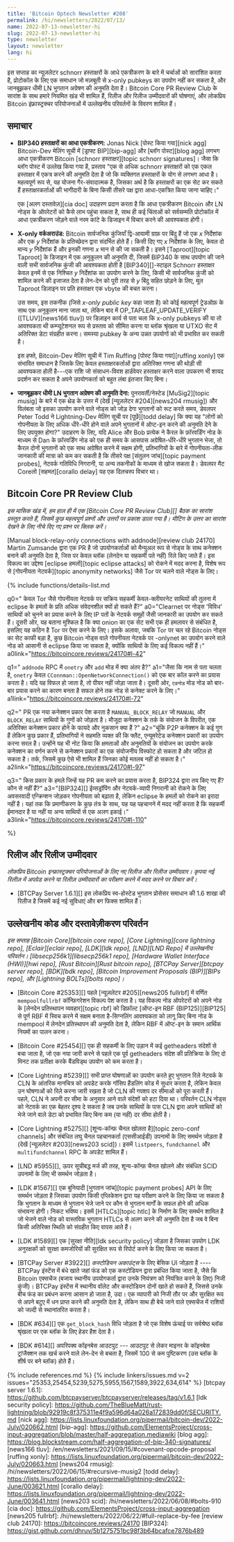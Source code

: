 ```yaml
---
title: 'Bitcoin Optech Newsletter #208'
permalink: /hi/newsletters/2022/07/13/
name: 2022-07-13-newsletter-hi
slug: 2022-07-13-newsletter-hi
type: newsletter
layout: newsletter
lang: hi
---
```

इस सप्ताह का न्यूज़लेटर schnorr हस्ताक्षरों के आधे एकत्रीकरण के बारे में चर्चाओं को सारांशित करता है, प्रोटोकॉल
के लिए एक समाधान जो मज़बूती से x-only pubkeys का उपयोग नहीं कर सकता है, और जानबूझकर धीमी LN भुगतान
अग्रेषण की अनुमति देता है। Bitcoin Core PR Review Club के सारांश के साथ हमारे नियमित खंड भी शामिल हैं, रिलीज और रिलीज
उम्मीदवारों की घोषणाएं, और लोकप्रिय Bitcoin इंफ्रास्ट्रक्चर परियोजनाओं में उल्लेखनीय परिवर्तनों के विवरण
शामिल हैं।

## समाचार

- **BIP340 हस्ताक्षरों का आधा एकत्रीकरण:** Jonas Nick [पोस्ट किया गया][nick agg] Bitcoin-Dev मेलिंग सूची में [ड्राफ्ट BIP][bip-agg] और [ब्लॉग पोस्ट][blog agg] लगभग आधा एकत्रीकरण Bitcoin [schnorr
  हस्ताक्षर][topic schnorr signatures]। जैसा कि ब्लॉग पोस्ट में उल्लेख किया गया है, प्रस्ताव "एक से अधिक schnorr हस्ताक्षरों को एक एकल हस्ताक्षर
  में एकत्र करने की अनुमति देता है जो कि व्यक्तिगत हस्ताक्षरों के योग से लगभग आधा है। महत्वपूर्ण रूप से,
  यह योजना गैर-संवादात्मक है, जिसका अर्थ है कि हस्ताक्षरों का एक सेट कर सकते हैं हस्ताक्षरकर्ताओं की
  भागीदारी के बिना किसी तीसरे पक्ष द्वारा आधा-एकत्रित किया जाना चाहिए।"


  एक [अलग दस्तावेज़][cia doc] उदाहरण प्रदान करता है कि आधा एकत्रीकरण Bitcoin और LN नोड्स के ऑपरेटरों को
  कैसे लाभ पहुंचा सकता है, साथ ही कई चिंताओं को सर्वसम्मति प्रोटोकॉल में आधा एकत्रीकरण
  जोड़ने वाले नरम कांटे के डिजाइन में विचार करने की आवश्यकता होगी।

- **X-only वर्कअराउंड:** Bitcoin सार्वजनिक कुंजियाँ द्वि-आयामी ग्राफ़ पर बिंदु हैं जो एक *x* निर्देशांक और एक *y* निर्देशांक के प्रतिच्छेदन
  द्वारा संदर्भित होते हैं। किसी दिए गए *x* निर्देशांक के लिए, केवल दो मान्य *y* निर्देशांक हैं और इनकी गणना *x* मान से
  की जा सकती है। इसने [Taproot]​​[topic Taproot] ​​के डिजाइन में एक अनुकूलन की अनुमति दी, जिसमें BIP340 के साथ उपयोग की जाने वाली
  सभी सार्वजनिक कुंजी की आवश्यकता होती है [BIP340][]-स्टाइल Schnorr हस्ताक्षर केवल इनमें से एक निश्चित *y* निर्देशांक का उपयोग
  करने के लिए, किसी भी सार्वजनिक कुंजी को शामिल करने की इजाजत देता है लेन-देन को पूरी तरह से *y* बिंदु
  सहित छोड़ने के लिए, मूल Taproot डिज़ाइन पर प्रति हस्ताक्षर एक vbyte की बचत करना।

  उस समय, इस तकनीक (जिसे *x-only public key* कहा जाता है) को कोई महत्वपूर्ण ट्रेडऑफ़ के साथ एक अनुकूलन
  माना जाता था, लेकिन बाद में OP_TAPLEAF_UPDATE_VERIFY ([TLUV][news166 tluv]) पर डिज़ाइन कार्य से पता चला कि
  x-only pubkeys की या तो आवश्यकता थी कम्प्यूटेशनल रूप से प्रस्ताव को सीमित करना या ब्लॉक श्रृंखला या
  UTXO सेट में अतिरिक्त डेटा संग्रहीत करना। समस्या pubkey के अन्य उन्नत उपयोगों को भी प्रभावित कर सकती है।

  इस हफ्ते, Bitcoin-Dev मेलिंग सूची में Tim Ruffing [पोस्ट किया गया][ruffing xonly] एक संभावित समाधान है जिसके लिए केवल
  हस्ताक्षरकर्ताओं द्वारा अतिरिक्त गणना की थोड़ी सी आवश्यकता होती है---एक राशि जो
  संसाधन-विवश हार्डवेयर हस्ताक्षर करने वाला उपकरण भी शायद प्रदर्शन कर सकता है
  अपने उपयोगकर्ता को बहुत लंबा इंतजार किए बिना।

- **जानबूझकर धीमी LN भुगतान अग्रेषण की अनुमति देना:** पुनरावर्ती/नेस्टेड [MuSig2][topic musig] के बारे में एक थ्रेड के उत्तर
  में (देखें [न्यूज़लेटर #204][news204 rmusig]) और विलंबता जो इसका उपयोग करने वाले नोड्स को जोड़ देगा भुगतानों को रूट करते
  समय, डेवलपर Peter Todd ने Lightning-Dev मेलिंग सूची पर [पूछें][todd delay] कि क्या यह "लोगों को गोपनीयता के लिए अधिक
  धीरे-धीरे होने वाले अपने भुगतानों में ऑप्ट-इन करने की अनुमति देने के लिए उपयुक्त होगा?" उदाहरण के लिए, यदि Alice और Bob
  प्रत्येक ने कैरल के फ़ॉरवर्डिंग नोड के माध्यम से Dan के फ़ॉरवर्डिंग नोड को एक ही समय के आसपास
  अग्रेषित-धीरे-धीरे भुगतान भेजा, तो कैरल दोनों भुगतानों को एक साथ अग्रेषित करने में सक्षम होगी,
  प्रतिभागियों के बारे में गोपनीयता-लीक जानकारी की मात्रा को कम कर सकती है कि तीसरे पक्ष [संतुलन जांच][topic payment probes],
  नेटवर्क गतिविधि निगरानी, ​​या अन्य तकनीकों के माध्यम से खोज सकता है। डेवलपर मैट Coreलो [सहमत][corallo delay] यह
  एक दिलचस्प विचार था।

## Bitcoin Core PR Review Club

*इस मासिक खंड में, हम हाल ही में एक [Bitcoin Core PR Review Club][] बैठक का सारांश प्रस्तुत करते हैं, जिसमें कुछ महत्वपूर्ण प्रश्नों और
उत्तरों पर प्रकाश डाला गया है। मीटिंग के उत्तर का सारांश देखने के लिए नीचे दिए गए प्रश्न पर क्लिक करें।*

[Manual block-relay-only connections with addnode][review club 24170] Martin Zumsande द्वारा एक PR है जो उपयोगकर्ताओं
को मैन्युअल रूप से नोड्स के साथ कनेक्शन बनाने की अनुमति देता है, जिस पर केवल ब्लॉक (लेनदेन या सहकर्मी पते नहीं) रिले किए
जाते हैं। इस विकल्प का उद्देश्य [eclipse हमलों][topic eclipse attacks] को रोकने में मदद करना है, विशेष रूप से
[गोपनीयता नेटवर्क][topic anonymity networks] जैसे Tor पर चलने वाले नोड्स के लिए।

{% include functions/details-list.md

  q0="<!--why-could-peers-that-are-only-active-on-privacy-networks-such-as-tor-be-more-susceptible-to-eclipse-attacks-compared-to-clearnet-only-peers-->
  केवल Tor जैसे गोपनीयता नेटवर्क पर सक्रिय सहकर्मी केवल-क्लीयरनेट साथियों की तुलना में eclipse के
  हमलों के प्रति अधिक संवेदनशील क्यों हो सकते हैं?"
  a0="Clearnet पर नोड्स 'विविध' साथियों को चुनने का प्रयास करने
  के लिए IP पतों के नेटवर्क समूहों जैसी जानकारी का उपयोग कर सकते हैं। दूसरी ओर, यह बताना
  मुश्किल है कि क्या onion का एक सेट सभी एक ही हमलावर से संबंधित है, इसलिए यह कठिन है Tor पर ऐसा
  करने के लिए। इसके अलावा, जबकि Tor पर चल रहे Bitcoin नोड्स का सेट काफी बड़ा है, कुछ Bitcoin नोड्स वाले गोपनीयता
  नेटवर्क पर -onlynet का उपयोग करने वाले नोड को आसानी से eclipse किया जा सकता है, क्योंकि साथियों के लिए कई
  विकल्प नहीं हैं।"
  a0link="https://bitcoincore.reviews/24170#l-42"

  q1="<!--what-is-the-difference-between-the-onetry-and-add-modes-in-the-addnode-rpc-->
  `addnode` RPC में `onetry` और `add` मोड में क्या अंतर है?"
  a1="जैसा कि नाम से पता चलता है, `onetry` केवल `CConnman::OpenNetworkConnection()` को एक बार कॉल करने का प्रयास
  करता है। यदि यह विफल हो जाता है, तो पीयर नहीं जोड़ा जाता है। दूसरी ओर, `एडनोड` मोड नोड को
  बार-बार प्रयास करने का कारण बनता है सफल होने तक नोड से कनेक्ट करने के लिए।"
  a1link="https://bitcoincore.reviews/24170#l-72"

  q2="<!--the-pr-introduces-a-new-connection-type-manual-block-relay-that-combines-the-properties-of-manual-and-block-relay-peers-what-are-the-advantages-and-disadvantages-of-having-an-extra-connection-type-as-opposed-to-combining-the-logic-of-the-existing-ones-->
  PR एक नया कनेक्शन प्रकार पेश करता है `MANUAL_BLOCK_RELAY` जो `MANUAL` और `BLOCK_RELAY` साथियों के गुणों को जोड़ता है। मौजूदा कनेक्शन के तर्क के
  संयोजन के विपरीत, एक अतिरिक्त कनेक्शन प्रकार होने के फायदे और नुकसान क्या हैं ?"
  a2="चूंकि P2P कनेक्शन
  के कई गुण हैं लेकिन कुछ प्रकार हैं, प्रतिभागियों ने सहमति व्यक्त की कि फ्लैट, एन्यूमरेटेड कनेक्शन प्रकारों
  का उपयोग करना सरल है। उन्होंने यह भी नोट किया कि क्षमताओं और अनुमतियों के संयोजन का
  उपयोग करके कनेक्शन का वर्णन करने से कनेक्शन प्रकारों का एक संयोजनीय विस्फोट हो सकता है
  और जटिल हो सकता है। तर्क, जिसमें कुछ ऐसे भी शामिल हैं जिनका कोई मतलब नहीं हो सकता है।"
  a2link="https://bitcoincore.reviews/24170#l-97"

  q3="<!--what-types-of-attacks-that-this-pr-tries-to-mitigate-are-fixed-by-bip324-which-ones-aren-t-->
  किस प्रकार के हमले जिन्हें यह PR कम करने का प्रयास करता है, BIP324 द्वारा तय किए गए हैं? कौन से नहीं हैं?"
  a3="[BIP324][] ईव्सड्रॉपिंग और नेटवर्क-व्यापी निगरानी को रोकने के लिए अवसरवादी एन्क्रिप्शन जोड़कर
  गोपनीयता को बढ़ाता है, लेकिन eclipse के हमलों को रोकने का इरादा नहीं है। यहां तक ​​​​कि प्रमाणीकरण के कुछ
  तंत्र के साथ, यह यह पहचानने में मदद नहीं करता है कि सहकर्मी ईमानदार है या नहीं या अन्य
  साथियों से एक अलग इकाई।"
  a3link="https://bitcoincore.reviews/24170#l-110"

%}

## रिलीज और रिलीज उम्मीदवार

*लोकप्रिय Bitcoin इन्फ्रास्ट्रक्चर परियोजनाओं के लिए नए रिलीज और रिलीज उम्मीदवार। कृपया नई
रिलीज़ में अपग्रेड करने या रिलीज़ उम्मीदवारों का परीक्षण करने में मदद करने पर विचार करें।*

- [BTCPay Server 1.6.1][] इस लोकप्रिय स्व-होस्टेड भुगतान प्रोसेसर समाधान की 1.6 शाखा की रिलीज है जिसमें कई नई सुविधाएं
  और बग फिक्स शामिल हैं।

## उल्लेखनीय कोड और दस्तावेज़ीकरण परिवर्तन

*इस सप्ताह [Bitcoin Core][bitcoin core repo], [Core Lightning][core lightning repo], [Eclair][eclair repo],
[LDK][ldk repo], [LND][LND Repo] में उल्लेखनीय परिवर्तन। [libsecp256k1][libsecp256k1 repo],
[Hardware Wallet Interface (HWI)][hwi repo], [Rust Bitcoin][Rust bitcoin repo],
[BTCPay Server][btcpay server repo], [BDK][bdk repo], [Bitcoin Improvement Proposals (BIP)][BIPs repo],
और [Lightning BOLTs][bolts repo]।*

- [Bitcoin Core #25353][] पहले [न्यूज़लेटर #205][news205 fullrbf] में वर्णित `mempoolfullrbf` कॉन्फ़िगरेशन विकल्प पेश करता है। यह विकल्प नोड
  ऑपरेटरों को अपने नोड के [लेनदेन प्रतिस्थापन व्यवहार][topic rbf] को डिफ़ॉल्ट [ऑप्ट-इन RBF (BIP125)][BIP125] से पूर्ण RBF में स्विच करने में
  सक्षम बनाता है-सिग्नलिंग आवश्यकता को लागू किए बिना नोड के mempool में लेनदेन प्रतिस्थापन की
  अनुमति देता है, लेकिन RBF में ऑप्ट-इन के समान आर्थिक नियमों का पालन करना।

- [Bitcoin Core #25454][] एक ही सहकर्मी के लिए उड़ान में कई getheaders संदेशों से बचा जाता है, जो एक नया जारी करने से पहले
  एक पूर्व getheaders संदेश की प्रतिक्रिया के लिए दो मिनट तक प्रतीक्षा करके बैंडविड्थ उपयोग को कम
  करता है।

- [Core Lightning #5239][] सभी प्राप्त घोषणाओं का उपयोग करते हुए भुगतान रिले नेटवर्क के CLN के आंतरिक मानचित्र को अपडेट
  करके गॉसिप हैंडलिंग कोड में सुधार करता है, लेकिन केवल उन घोषणाओं को रिले करना जारी रखता है
  जो CLN की गपशप दर सीमाओं को पूरा करती हैं। पहले, CLN ने अपनी दर सीमा के अनुसार आने वाले संदेशों को
  हटा दिया था। परिवर्तन CLN नोड्स को नेटवर्क का एक बेहतर दृश्य दे सकता है जब उनके साथियों के पास CLN द्वारा
  अपने साथियों को भेजे जाने वाले डेटा को प्रभावित किए बिना कम (या नहीं) दर सीमा होती है।

- [Core Lightning #5275][] [शून्य-कॉन्फ़ चैनल खोलता है][topic zero-conf channels] और संबंधित लघु चैनल पहचानकर्ता (एससीआईडी)
  उपनामों के लिए समर्थन जोड़ता है (देखें
  [न्यूज़लेटर #203][news203 scid])। इसमें `listpeers`, `fundchannel` और `multifundchannel` RPC के अपडेट शामिल हैं।

- [LND #5955][], ऊपर सूचीबद्ध मर्ज की तरह, शून्य-कॉन्फ़ चैनल खोलने और संबंधित SCID उपनामों के लिए भी समर्थन जोड़ता है।

- [LDK #1567][] एक बुनियादी [भुगतान जांच][topic payment probes] API के लिए समर्थन जोड़ता है जिसका उपयोग किसी
  एप्लिकेशन द्वारा यह परीक्षण करने के लिए किया जा सकता है कि भुगतान के माध्यम से भुगतान भेजे जाने
  पर कौन से भुगतान मार्गों के सफल होने की अधिक संभावना होगी। निकट भविष्य। इसमें [HTLCs][topic htlc] के निर्माण के लिए
  समर्थन शामिल है जो भेजने वाले नोड को वास्तविक भुगतान HTLCs से अलग करने की अनुमति देता है जब वे
  बिना किसी अतिरिक्त स्थिति को संग्रहीत किए वापस आते हैं।

- [LDK #1589][] एक [सुरक्षा नीति][ldk security policy] जोड़ता है जिसका उपयोग LDK अनुरक्षकों को सुरक्षा कमजोरियों की सुरक्षित रूप से रिपोर्ट
  करने के लिए किया जा सकता है।

- [BTCPay Server #3922][] *कस्टोडियन अकाउंट्स* के लिए बेसिक UI जोड़ता है ----BTCPay इंस्टेंस में बंधे खाते जहां फंड को एक
  कस्टोडियन द्वारा प्रबंधित किया जाता है, जैसे कि Bitcoin एक्सचेंज (बजाय स्थानीय उपयोगकर्ता द्वारा उनके नियंत्रण को नियंत्रित
  करने के लिए) निजी कुंजी)। BTCPay इंस्टेंस में स्थानीय वॉलेट और कस्टोडियन दोनों खाते हो सकते हैं, जिससे उनके बीच
  फंड का प्रबंधन करना आसान हो जाता है, उदा। एक व्यापारी को निजी तौर पर और सुरक्षित रूप से अपने
  बटुए में धन प्राप्त करने की अनुमति देता है, लेकिन साथ ही बेचे जाने वाले एक्सचेंज में राशियों को जल्दी से
  स्थानांतरित करता है।

- [BDK #634][] एक `get_block_hash` विधि जोड़ता है जो एक विशेष ऊंचाई पर सर्वश्रेष्ठ ब्लॉक श्रृंखला पर एक ब्लॉक के लिए हेडर हैश
  देता है।

- [BDK #614][] अपरिपक्व कॉइनबेस आउटपुट --- आउटपुट से लेकर माइनर के कॉइनबेस ट्रांजैक्शन तक खर्च
  करने वाले लेन-देन से बचता है, जिसमें 100 से कम पुष्टिकरण (उस ब्लॉक के शीर्ष पर बने ब्लॉक) होते हैं।

{% include references.md %}
{% include linkers/issues.md v=2 issues="25353,25454,5239,5275,5955,1567,1589,3922,634,614" %}
[btcpay server 1.6.1]: https://github.com/btcpayserver/btcpayserver/releases/tag/v1.6.1
[ldk security policy]: https://github.com/TheBlueMatt/rust-lightning/blob/92919c8f375311e4f9a596d64a026a172839dd0f/SECURITY.md
[nick agg]: https://lists.linuxfoundation.org/pipermail/bitcoin-dev/2022-July/020662.html
[bip-agg]: https://github.com/ElementsProject/cross-input-aggregation/blob/master/half-aggregation.mediawiki
[blog agg]: https://blog.blockstream.com/half-aggregation-of-bip-340-signatures/
[news166 tluv]: /en/newsletters/2021/09/15/#covenant-opcode-proposal
[ruffing xonly]: https://lists.linuxfoundation.org/pipermail/bitcoin-dev/2022-July/020663.html
[news204 rmusig]: /hi/newsletters/2022/06/15/#recursive-musig2
[todd delay]: https://lists.linuxfoundation.org/pipermail/lightning-dev/2022-June/003621.html
[corallo delay]: https://lists.linuxfoundation.org/pipermail/lightning-dev/2022-June/003641.html
[news203 scid]: /hi/newsletters/2022/06/08/#bolts-910
[cia doc]: https://github.com/ElementsProject/cross-input-aggregation
[news205 fullrbf]: /hi/newsletters/2022/06/22/#full-replace-by-fee
[review club 24170]: https://bitcoincore.reviews/24170
[BIP324]: https://gist.github.com/dhruv/5b1275751bc98f3b64bcafce7876b489
